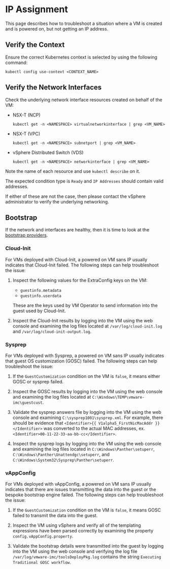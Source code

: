 # IP Assignment

This page describes how to troubleshoot a situation where a VM is created and is powered on, but not getting an IP address.

## Verify the Context

Ensure the correct Kubernetes context is selected by using the following command:

```shell
kubectl config use-context <CONTEXT_NAME>
```

## Verify the Network Interfaces

Check the underlying network interface resources created on behalf of the VM:

* NSX-T (NCP)

    ```shell
    kubectl get -n <NAMESPACE> virtualnetworkinterface | grep <VM_NAME>
    ```

* NSX-T (VPC)

    ```shell
    kubectl get -n <NAMESPACE> subnetport | grep <VM_NAME>
    ```

* vSphere Distributed Switch (VDS)

    ```shell
    kubectl get -n <NAMESPACE> networkinterface | grep <VM_NAME>
    ```

Note the name of each resource and use `kubectl describe` on it.

The expected condition type is `Ready` and `IP Addresses` should contain valid addresses.

If either of these are not the case, then please contact the vSphere administrator to verify the underlying networking.

## Bootstrap

If the network and interfaces are healthy, then it is time to look at the [bootstrap providers](../../concepts/workloads/guest.md).

### Cloud-Init

For VMs deployed with Cloud-Init, a powered on VM sans IP usually indicates that Cloud-Init failed. The following steps can help troubleshoot the issue:

1. Inspect the following values for the ExtraConfig keys on the VM:

      * `guestinfo.metadata`
      * `guestinfo.userdata`

    These are the keys used by VM Operator to send information into the guest used by Cloud-Init.

2. Inspect the Cloud-Init results by logging into the VM using the web console and examining the log files located at `/var/log/cloud-init.log` and `/var/log/cloud-init-output.log`.

### Sysprep

For VMs deployed with Sysprep, a powered on VM sans IP usually indicates that guest OS customization (GOSC) failed. The following steps can help troubleshoot the issue:

1. If the `GuestCustomization` condition on the VM is `false`, it means either GOSC or sysprep failed.

2. Inspect the GOSC results by logging into the VM using the web console and examining the log files located at `C:\Windows\TEMP\vmware-imc\guestcust`.

3. Validate the sysprep answers file by logging into the VM using the web console and examining `C:\sysprep1001\sysprep.xml`. For example, there should be evidence that `<Identifier>{{ V1alpha5_FirstNicMacAddr }}</Identifier>` was converted to the actual MAC addresses, ex. `<Identifier>00-11-22-33-aa-bb-cc</Identifier>`.

4. Inspect the sysprep logs by logging into the VM using the web console and examining the log files located in `C:\Windows\Panther\setuperr`, `C:\Windows\Panther\Unattendgc\setuperr`, and `C:\Windows\System32\Sysprep\Panther\setuperr`.

### vAppConfig

For VMs deployed with vAppConfig, a powered on VM sans IP usually indicates that there are issues transmitting the data into the guest or the bespoke bootstrap engine failed. The following steps can help troubleshoot the issue:

1. If the `GuestCustomization` condition on the VM is `false`, it means GOSC failed to transmit the data into the guest.
   
2. Inspect the VM using vSphere and verify all of the templating expressions have been parsed correctly by examining the property `config.vAppConfig.property`.

3. Validate the bootstrap details were transmitted into the guest by logging into the VM using the web console and verifying the log file `/var/log/vmware-imc/toolsDeployPkg.log` contains the string `Executing Traditional GOSC workflow`.

